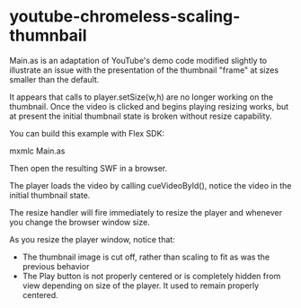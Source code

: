 youtube-chromeless-scaling-thumnbail
====================================

Main.as is an adaptation of YouTube's demo code modified slightly to illustrate an issue
with the presentation of the thumbnail "frame" at sizes smaller than the default.

It appears that calls to player.setSize(w,h) are no longer working on the thumbnail.  Once the video 
is clicked and  begins playing resizing works, but at present the initial thumbnail state is broken
without resize capability.

You can build this example with Flex SDK:

mxmlc  Main.as

Then open the resulting SWF in a browser.

The player loads the video by calling cueVideoById(), notice the video in the initial thumbnail state.

The resize handler will fire immediately to resize the player and whenever you change the browser window size.

As you resize the player window, notice that:

* The thumbnail image is cut off, rather than scaling to fit as was the previous behavior
* The Play button is not properly centered or is completely hidden from view depending on size of the player.  It used to remain properly centered.
